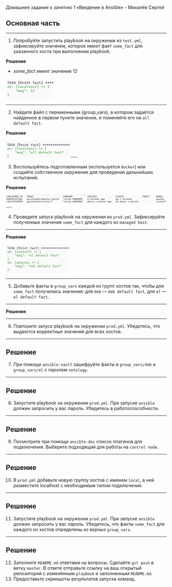 Домашнее задание к занятию 1 «Введение в Ansible» - Михалёв Сергей

## Основная часть
---
1. Попробуйте запустить playbook на окружении из `test.yml`, зафиксируйте значение, которое имеет факт `some_fact` для указанного хоста при выполнении playbook.


  **Решение**

  - *some_fact* имеет значение 12</br>
  <img src="images/Task_1_1.png" alt="Task_1_1.png" width="150" height="auto">

---

2. Найдите файл с переменными (group_vars), в котором задаётся найденное в первом пункте значение, и поменяйте его на `all default fact`.


  **Решение**

   <img src="images/Task_2_1.png" alt="Task_2_1.png" width="200" height="auto">
---

3. Воспользуйтесь подготовленным (используется `docker`) или создайте собственное окружение для проведения дальнейших испытаний.


  **Решение**

  <img src="images/Task_3_0.png" alt="Task_3_0.png" width="700" height="auto">
---

4. Проведите запуск playbook на окружении из `prod.yml`. Зафиксируйте полученные значения `some_fact` для каждого из `managed host`.
---

  **Решение**

  <img src="images/Task_3_1.png" alt="Task_3_1.png" width="200" height="auto">

---

5. Добавьте факты в `group_vars` каждой из групп хостов так, чтобы для `some_fact` получились значения: для `deb` — `deb default fact`, для `el` — `el default fact`.
---

**Решение**

---

6.  Повторите запуск playbook на окружении `prod.yml`. Убедитесь, что выдаются корректные значения для всех хостов.
---
**Решение**
---
7. При помощи `ansible-vault` зашифруйте факты в `group_vars/deb` и `group_vars/el` с паролем `netology`.
---
**Решение**
---
8. Запустите playbook на окружении `prod.yml`. При запуске `ansible` должен запросить у вас пароль. Убедитесь в работоспособности.
---
**Решение**
---
9. Посмотрите при помощи `ansible-doc` список плагинов для подключения. Выберите подходящий для работы на `control node`.
---
**Решение**
---
10. В `prod.yml` добавьте новую группу хостов с именем  `local`, в ней разместите localhost с необходимым типом подключения.
---
**Решение**
---
11. Запустите playbook на окружении `prod.yml`. При запуске `ansible` должен запросить у вас пароль. Убедитесь, что факты `some_fact` для каждого из хостов определены из верных `group_vars`.
---
**Решение**
---
12. Заполните `README.md` ответами на вопросы. Сделайте `git push` в ветку `master`. В ответе отправьте ссылку на ваш открытый репозиторий с изменённым `playbook` и заполненным `README.md`.
13. Предоставьте скриншоты результатов запуска команд.
